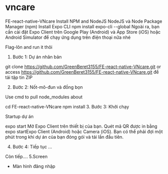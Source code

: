 # vncare
FE-react-native-VNcare
Install NPM and NodeJS
 NodeJS và Node Package Manager (npm)
Install Expo CLI
npm install expo-cli --global
Ngoài ra, bạn cần cài đặt Expo Client trên Google Play (Android) và App Store (iOS) hoặc Android Simulator để chạy ứng dụng trên điện thoại nữa nhé

Flag-lôn and run it thôi
1. Bước 1: Dự án nhân bản

git clone https://github.com/GreenBeret3155/FE-react-native-VNcare.git
or access https://github.com/GreenBeret3155/FE-react-native-VNcare.git để tải tập tin ZIP

2. Bước 2: Nốt-mô-đun và đồng bọn

Use cmd to pull node_modules about

cd FE-react-native-VNcare
npm install
3. Bước 3: Khởi chạy

Startup dự án

expo start
Mở Expo Client trên thiết bị của bạn. Quét mã QR được in bằng expo startExpo Client (Android) hoặc Camera (iOS). Bạn có thể phải đợi một phút trong khi dự án của bạn đóng gói và tải lần đầu tiên.

4. Bước 4: Tiếp tục ...

Còn tiếp....
5.Screen
- Màn hình đăng nhập 


